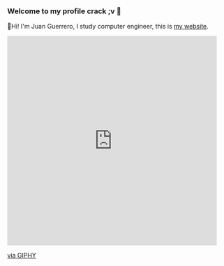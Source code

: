### Welcome to my profile crack ;v 👋

🙌Hi! I'm Juan Guerrero, I study computer engineer, this is [my website](https://www.jgproyectos.com/).

<iframe src="https://giphy.com/embed/yp21ePWEFzL3gZlQup" width="480" height="480" frameBorder="0" class="giphy-embed" allowFullScreen></iframe><p><a href="https://giphy.com/gifs/Lowi-lowi-ordenador-2021-yp21ePWEFzL3gZlQup">via GIPHY</a></p>
<!--
**JuanGuerreroDev/JuanGuerreroDev** is a ✨ _special_ ✨ repository because its `README.md` (this file) appears on your GitHub profile.


- 🌱 I’m currently learning ...
- 👯 I’m looking to collaborate on new site proyects
- 🤔 I’m looking for help with ...
- 💬 Ask me about software development or web development (Java, Python, PHP, etc).
- 📫 How to reach me: [https://wwww.jgproyectos.com/contact](https://wwww.jgproyectos.com/contact)
- 😄 Pronouns: ...
- ⚡ Fun fact: ...
-->
